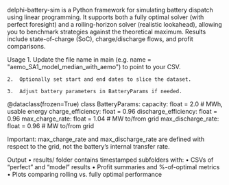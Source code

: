 delphi-battery-sim is a Python framework for simulating battery dispatch using linear programming. It supports both a fully optimal solver (with perfect foresight) and a rolling-horizon solver (realistic lookahead), allowing you to benchmark strategies against the theoretical maximum. Results include state-of-charge (SoC), charge/discharge flows, and profit comparisons.

Usage
	1.	Update the file name in main (e.g. name = "aemo_SA1_model_median_with_aemo") to point to your CSV.
 
	2.	Optionally set start and end dates to slice the dataset.
 
	3.	Adjust battery parameters in BatteryParams if needed.

 
  @dataclass(frozen=True)
  class BatteryParams:
      capacity: float = 2.0          # MWh, usable energy
      charge_efficiency: float = 0.96
      discharge_efficiency: float = 0.96
      max_charge_rate: float = 1.04  # MW to/from grid
      max_discharge_rate: float = 0.96  # MW to/from grid


Important: max_charge_rate and max_discharge_rate are defined with respect to the grid, not the battery’s internal transfer rate.

Output
	•	results/ folder contains timestamped subfolders with:
	•	CSVs of “perfect” and “model” results
	•	Profit summaries and %-of-optimal metrics
	•	Plots comparing rolling vs. fully optimal performance
    
